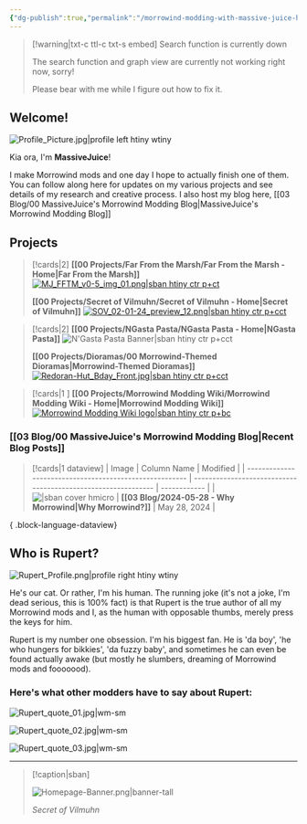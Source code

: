 ```yaml
---
{"dg-publish":true,"permalink":"/morrowind-modding-with-massive-juice-home/","title":"Home","metatags":{"description":"Morrowind Modding with MassiveJuice","og:image":"https://i.imgur.com/LmCg5HX.png"},"pinned":true,"tags":["gardenEntry"]}
---
```



> [!warning|txt-c ttl-c txt-s embed] Search function is currently down
> 
> The search function and graph view are currently not working right now, sorry! 
> 
> Please bear with me while I figure out how to fix it.

## Welcome! 

![Profile_Picture.jpg|profile left htiny wtiny](/img/user/Assets/Profile_Picture.jpg)

Kia ora, I'm **MassiveJuice**!

I make Morrowind mods and one day I hope to actually finish one of them. You can follow along here for updates on my various projects and see details of my research and creative process. I also host my blog here, [[03 Blog/00 MassiveJuice's Morrowind Modding Blog\|MassiveJuice's Morrowind Modding Blog]]

## Projects

> [!cards|2]
> **[[00 Projects/Far From the Marsh/Far From the Marsh - Home\|Far From the Marsh]]**
> [![MJ_FFTM_v0-5_img_01.png|sban htiny ctr p+ct](/img/user/Assets/Far-From-The-Marsh/MJ_FFTM_v0-5_img_01.png)](https://morrowind-modding-with-massivejuice.vercel.app/00-projects/far-from-the-marsh/far-from-the-marsh-home/)
> 
> **[[00 Projects/Secret of Vilmuhn/Secret of Vilmuhn - Home\|Secret of Vilmuhn]]**
> [![SOV_02-01-24_preview_12.png|sban htiny ctr p+cct](/img/user/Assets/Secret-of-Vilmuhn/SOV_02-01-24_preview_12.png)](https://morrowind-modding-with-massivejuice.vercel.app/00-projects/secret-of-vilmuhn/secret-of-vilmuhn-home/)

> [!cards|2]
> **[[00 Projects/NGasta Pasta/NGasta Pasta - Home\|NGasta Pasta]]**
> ![N'Gasta Pasta Banner|sban htiny ctr p+cct](https://lh3.googleusercontent.com/drive-viewer/AKGpihZUa6leQu5jTX_2fkTUo_QCTfo-plHIs98i7rm45NKjiMsBN1Xus1SrsaPYzdvAJ5O-hmwhEN3Bf_I6EV5M9r8L6ytV1xMbUQ=s1600-rw-v1)
> 
> **[[00 Projects/Dioramas/00 Morrowind-Themed Dioramas\|Morrowind-Themed Dioramas]]**
> [![Redoran-Hut_Bday_Front.jpg|sban htiny ctr p+cct](/img/user/Assets/Dioramas/Redoran-Hut_Bday_Front.jpg)](https://morrowind-modding-with-massivejuice.vercel.app/00-projects/dioramas/00-morrowind-themed-dioramas/)

> [!cards|1 ]
> **[[00 Projects/Morrowind Modding Wiki/Morrowind Modding Wiki - Home\|Morrowind Modding Wiki]]**
> [![Morrowind Modding Wiki logo|sban htiny ctr p+bc](https://i.imgur.com/zgSyOsd.png)](https://morrowind-modding-with-massivejuice.vercel.app/00-projects/morrowind-modding-wiki/morrowind-modding-wiki-home/)

### [[03 Blog/00 MassiveJuice's Morrowind Modding Blog\|Recent Blog Posts]]

> [!cards|1 dataview] 
>  | Image                                                   | Column Name                                                   | Modified     |
> | ------------------------------------------------------- | ------------------------------------------------------------- | ------------ |
> | ![\|sban cover hmicro](https://i.imgur.com/UpauByP.jpg) | **[[03 Blog/2024-05-28 - Why Morrowind\|Why Morrowind?]]** | May 28, 2024 |
> 
{ .block-language-dataview}

## Who is Rupert?

![Rupert_Profile.png|profile right htiny wtiny](/img/user/Assets/Rupert_Profile.png)

He's our cat. Or rather, I'm his human. The running joke (it's not a joke, I'm dead serious, this is 100% fact) is that Rupert is the true author of all my Morrowind mods and I, as the human with opposable thumbs, merely press the keys for him. 

Rupert is my number one obsession. I'm his biggest fan. He is 'da boy', 'he who hungers for bikkies', 'da fuzzy baby', and sometimes he can even be found actually awake (but mostly he slumbers, dreaming of Morrowind mods and fooooood).

### Here's what other modders have to say about Rupert:

![Rupert_quote_01.jpg|wm-sm](/img/user/Assets/Rupert_quote_01.jpg)

![Rupert_quote_02.jpg|wm-sm](/img/user/Assets/Rupert_quote_02.jpg)

![Rupert_quote_03.jpg|wm-sm](/img/user/Assets/Rupert_quote_03.jpg)

---

> [!caption|sban]
> 
> ![Homepage-Banner.png|banner-tall](/img/user/Assets/Homepage-Banner.png)
> 
> _Secret of Vilmuhn_
